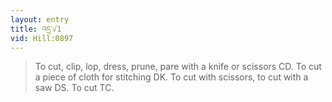```yaml
---
layout: entry
title: འདྲ་√1
vid: Hill:0897
---
```

> To cut, clip, lop, dress, prune, pare with a knife or scissors CD\. To cut a piece of cloth for stitching DK\. To cut with scissors, to cut with a saw DS\. To cut TC\.



